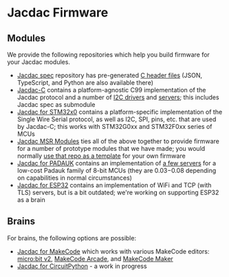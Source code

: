 # Jacdac Firmware

## Modules

We provide the following repositories which help you build firmware for your Jacdac modules.

* [Jacdac spec](https://github.com/microsoft/jacdac) repository has pre-generated 
  [C header files](https://github.com/microsoft/jacdac/tree/main/dist/c)
  (JSON, TypeScript, and Python are also available there)
* [Jacdac-C](https://github.com/microsoft/jacdac-c) contains a platform-agnostic C99 implementation
  of the Jacdac protocol and a number of [I2C drivers](https://github.com/microsoft/jacdac-c/tree/main/drivers)
  and [servers](https://github.com/microsoft/jacdac-c/tree/main/services);
  this includes Jacdac spec as submodule
* [Jacdac for STM32x0](https://github.com/microsoft/jacdac-stm32x0) contains a platform-specific implementation of
  the Single Wire Serial protocol, as well as I2C, SPI, pins, etc. that are used by Jacdac-C;
  this works with STM32G0xx and STM32F0xx series of MCUs
* [Jacdac MSR Modules](https://github.com/microsoft/jacdac-msr-modules) ties all of the above together
  to provide firmware for a number of prototype modules that we have made;
  you would normally [use that repo as a template](https://github.com/microsoft/jacdac-stm32x0/blob/main/README.md#development)
  for your own firmware
* [Jacdac for PADAUK](https://github.com/microsoft/jacdac-padauk) contains 
  an implementation of [a few servers](https://github.com/microsoft/jacdac-padauk/tree/main/services)
  for a low-cost Padauk family of 8-bit MCUs (they are $0.03-$0.08 depending on capabilities in normal circumstances)
* [Jacdac for ESP32](https://github.com/microsoft/jacdac-esp32) contains an implementation of WiFi and TCP (with TLS) servers,
  but is a bit outdated; we're working on supporting ESP32 as a brain

## Brains

For brains, the following options are possible:

* [Jacdac for MakeCode](https://github.com/microsoft/pxt-jacdac) which works with various MakeCode editors:
  [micro:bit v2](https://makecode.microbit.org/), [MakeCode Arcade](https://arcade.makecode.com/), and
  [MakeCode Maker](https://maker.makecode.com/)
* [Jacdac for CircuitPython](https://github.com/microsoft/jacdac-circuitpython) - a work in progress
